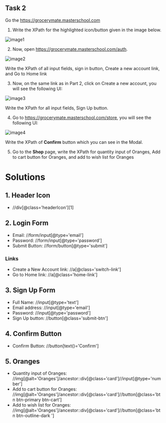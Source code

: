 ## Task 2

Go the https://grocerymate.masterschool.com 

1. Write the XPath for the highlighted icon/button given in the image below.

![image1](https://github.com/user-attachments/assets/2943ea31-e73a-4b07-9f94-af043f6daa51)

2. Now, open https://grocerymate.masterschool.com/auth. 

![image2](https://github.com/user-attachments/assets/b657a2e6-bb8f-49e9-9b1b-26f5384802e3)

Write the XPath of all input fields, sign in button, Create a new account link, and Go to Home link

3. Now, on the same link as in Part 2, click on Create a new account, you will see the following UI:

![image3](https://github.com/user-attachments/assets/908631b1-8bea-4925-9956-5b7f6ff059d1)

Write the XPath for all input fields, Sign Up button.

4. Go to https://grocerymate.masterschool.com/store, you will see the following UI:
   
![image4](https://github.com/user-attachments/assets/dd1b0943-40d1-4228-935f-d2c4feb18e55)

Write the XPath of **Confirm** button which you can see in the Modal. 

5. Go to the **Shop** page, write the XPath for quantity input of Oranges, Add to cart button for Oranges, and add to wish list for Oranges


# Solutions

## 1. Header Icon
- //div[@class='headerIcon'][1]

## 2. Login Form
- Email: //form/input[@type='email']
- Password: //form/input[@type='password']
- Submit Button: //form/button[@type='submit']

### Links
- Create a New Account link: //a[@class='switch-link']
- Go to Home link: //a[@class='home-link']

## 3. Sign Up Form
- Full Name: //input[@type='text']
- Email address: //input[@type='email']
- Password: //input[@type='password']
- Sign Up button: //button[@class='submit-btn']

## 4. Confirm Button
- Confirm Button: //button[text()='Confirm']

## 5. Oranges
- Quantity input of Oranges: //img[@alt='Oranges']/ancestor::div[@class='card']//input[@type='number']
- Add to cart button for Oranges: //img[@alt='Oranges']/ancestor::div[@class='card']//button[@class='btn btn-primary btn-cart']
- Add to wish list for Oranges: //img[@alt='Oranges']/ancestor::div[@class='card']//button[@class='btn btn-outline-dark ']
